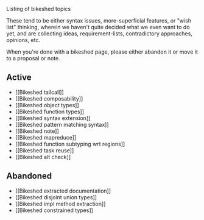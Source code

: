 Listing of bikeshed topics

These tend to be either syntax issues, more-superficial features, or "wish list" thinking, wherein we haven't quite decided what we even want to do yet, and are collecting ideas, requirement-lists, contradictory approaches, opinions, etc.

When you're done with a bikeshed page, please either abandon it or move it to a proposal or note.

## Active

* [[Bikeshed tailcall]]
* [[Bikeshed composability]]
* [[Bikeshed object types]]
* [[Bikeshed function types]]
* [[Bikeshed syntax extension]]
* [[Bikeshed pattern matching syntax]]
* [[Bikeshed note]]
* [[Bikeshed mapreduce]]
* [[Bikeshed function subtyping wrt regions]]
* [[Bikeshed task reuse]]
* [[Bikeshed alt check]]

## Abandoned

* [[Bikeshed extracted documentation]]
* [[Bikeshed disjoint union types]]
* [[Bikeshed impl method extraction]]
* [[Bikeshed constrained types]]